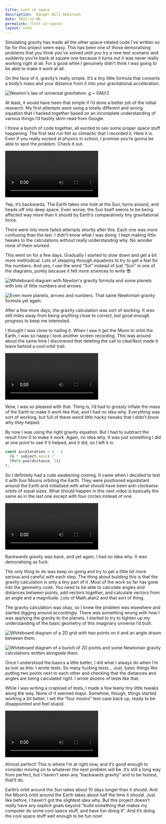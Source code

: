 ```yaml
---
title: Lost in space
description:  Danger Will Robinson
date: 2015-11-06
permalink: /lost-in-space/
layout: note
---
```


Simulating gravity has made all the other space-related code I’ve written so far for this project seem easy.
This has been one of those demoralising problems that you think you’ve solved until you try a new test scenario and suddenly you’re back at square one because it turns out it was never really working right at all.
For a good while I genuinely didn’t think I was going to be able to make it work at all.

On the face of it, gravity’s really simple.
It’s a tiny little formula that converts a body’s mass and your distance from it into your gravitational acceleration.

<img
 src="equation.png"
 alt="
  Newton's law of universal gravitation: g = GM/r2
 "
/>

At least, it would have been that simple if I’d done a better job of the initial research.
My first attempts were using a totally different and wrong equation that I hacked together based on an incomplete understanding of various things I’d hastily skim-read from Google.

I threw a bunch of code together, all excited to see some proper space stuff happening.
The first test run felt so climactic that I recorded it.
Here it is.
Even if you really sucked at physics in school, I promise you’re gonna be able to spot the problem. Check it out.

<video
 src="firstattempt.mp4" 
 title="The Earth and Sun moving away from each other instead of towards each other."
 controls
 playsinline>
</video>

Yep, it’s backwards.
The Earth takes one look at the Sun, turns around, and heads off into deep space.
Even worse, the Sun itself seems to be being affected way more than it should by Earth’s comparatively tiny gravitational force.

There were lots more failed attempts shortly after this.
Each one was more confusing than the last.
I didn’t know what I was doing.
I kept making little tweaks to the calculations without really understanding why. No wonder none of them worked.

This went on for a few days.
Gradually I started to slow down and get a bit more methodical.
Lots of stepping through equations to try to get a feel for the numbers.
And yes, I use the word “Sol” instead of just “Sun” in one of the diagrams, purely because it felt more sciencey to write 😎

<img
 src="board1.jpg"
 alt="Whiteboard diagram with Newton's gravity formula and some planets with lots of little numbers and arrows."
/>

<img
 src="board2.jpg"
 alt="Even more planets, arrows and numbers. That same Newtonian gravity formula yet again."
/>

After a few more days, the gravity calculation was sort of working.
It was still miles away from being anything close to correct, but good enough progress to keep me interested.

I thought I was close to nailing it.
When I saw it get the Moon to orbit the Earth, I was so happy I took another screen recording.
This was around about the same time I discovered that deleting the call to clearRect made it leave behind a cool orbit trail.

<video
 src="onemoon.mp4" 
 title="The Moon moving around the Earth, leaving a little white trail as it goes."
 controls
 playsinline>
</video>

Wow, I was so pleased with that.
Thing is, I’d had to grossly inflate the mass of the Earth to make it work like that, and I had no idea why.
Everything was sort of working, but full of these weird little hacky tweaks that I didn’t know why they helped.

By now I was using the right gravity equation.
But I had to subtract the result from 0 to make it work.
Again, no idea why.
It was just something I did at one point to see if it helped, and it did, so I left it in.

```javascript
const acceleration = 0 - (
  (G * subject.mass) /
  (Math.pow(distance, 2))
);
```

So I definitely had a rude awakening coming.
It came when I decided to test it with four Moons orbiting the Earth.
They were positioned equidistant around the Earth and initialised with what should have been anti-clockwise orbits of equal sizes.
What should happen in this next video is basically the same as in the last one except with four circles instead of one.

<video
 src="terrible.mp4" 
 title="Four moons orbiting the Earth, except it all goes immediately wrong and they fly away."
 controls
 playsinline>
</video>

Backwards gravity was back, and yet again, I had no idea why.
It was demoralising as fuck.

The only thing to do was keep on going and try to get a little bit more serious and careful with each step.
The thing about building this is that the gravity calculation is only a tiny part of it.
Most of the work so far has gone into the geometry code.
You need to be able to calculate angles and distances between points, add vectors together, and calculate vectors from an angle and a magnitude.
Lots of Math.atan2 and that sort of thing.

The gravity calculation was okay, so I knew the problem was elsewhere and started digging around accordingly.
There was something wrong with how I was applying the gravity to the planets.
I started to try to tighten up my understanding of the basic geometry of this imaginary universe I’d built.

<img
 src="board3.jpg"
 alt="Whiteboard diagram of a 2D grid with two points on it and an angle drawn between them."
/>

<img
 src="board4.jpg"
 alt="Whiteboard diagram of a bunch of 2D points and some Newtonian gravity calculations written alongside them."
/>

Once I understood the basics a little better, I did what I always do when I’m as lost as this: I wrote tests.
So many fucking tests…
Just, basic things like putting two points next to each other and checking that the distances and angles are being calculated right.
I wrote dozens of tests like that.

While I was writing a crapload of tests, I made a few teeny tiny little tweaks along the way.
None of it seemed major.
Somehow, though, things started working a bit better.
I set the “four moons” test case back up, ready to be disappointed and feel stupid.

<video
 src="fourmoons.mp4" 
 title="Four moons orbiting the Earth beautifully and producing a lovely geometric pattern."
 controls
 playsinline>
</video>

Almost perfect!
This is where I’m at right now, and it’s good enough to consider moving on to whatever the next problem will be.
It’s still a long way from perfect, but I haven’t seen any “backwards gravity” and to be honest, that’ll do.

Earth’s orbit around the Sun takes about 10 days longer than it should.
And the Moon’s orbit around the Earth takes about half the time it should.
Just like before, I haven’t got the slightest idea why.
But this project doesn’t really have any explicit goals beyond “build something that makes my computer do some cool space stuff, and have fun doing it”.
And it’s doing the cool space stuff well enough to be fun now!